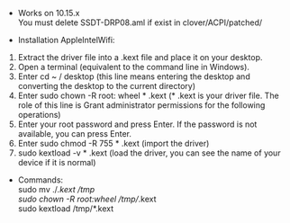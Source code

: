 * Works on 10.15.x<br />
You must delete SSDT-DRP08.aml if exist in clover/ACPI/patched/ 

* Installation AppleIntelWifi: <br />
1. Extract the driver file into a .kext file and place it on your desktop.
2. Open a terminal (equivalent to the command line in Windows).
3. Enter cd ~ / desktop (this line means entering the desktop and converting the desktop to the current directory)
4. Enter sudo chown -R root: wheel * .kext (* .kext is your driver file. The role of this line is Grant administrator permissions for the following operations)
5. Enter your root password and press Enter. If the password is not available, you can press Enter.
6. Enter sudo chmod -R 755 * .kext (import the driver)
7. sudo kextload -v * .kext (load the driver, you can see the name of your device if it is normal)

* Commands: <br />
sudo mv ./*.kext /tmp <br />
sudo chown -R root:wheel /tmp/*.kext <br />
sudo kextload /tmp/*.kext <br />
